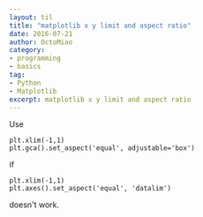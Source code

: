 ```yaml
---
layout: til
title: "matplotlib x y limit and aspect ratio"
date: 2016-07-21
author: OctoMiao
category:
- programming
- basics
tag:
- Python
- Matplotlib
excerpt: matplotlib x y limit and aspect ratio
---
```


Use

```
plt.xlim(-1,1)
plt.gca().set_aspect('equal', adjustable='box')
```

if

```
plt.xlim(-1,1)
plt.axes().set_aspect('equal', 'datalim')
```

doesn't work.
